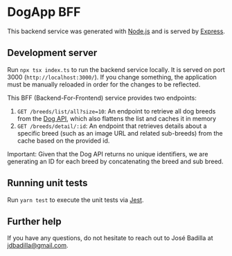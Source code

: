 # DogApp BFF

This backend service was generated with [Node.js](https://nodejs.org/en) and is served by [Express](https://expressjs.com/).

## Development server

Run `npx tsx index.ts` to run the backend service locally. It is served on port 3000 (`http://localhost:3000/`). If you change something, the application must be manually reloaded in order for the changes to be reflected.

This BFF (Backend-For-Frontend) service provides two endpoints:

1. `GET /breeds/list/all?size=10`: An endpoint to retrieve all dog breeds from the [Dog API](https://dog.ceo/dog-api/documentation/sub-breed), which also flattens the list and caches it in memory
2. `GET /breeds/detail/:id`: An endpoint that retrieves details about a specific breed (such as an image URL and related sub-breeds) from the cache based on the provided id.

Important: Given that the Dog API returns no unique identifiers, we are generating an ID for each breed by concatenating the breed and sub breed.

## Running unit tests

Run `yarn test` to execute the unit tests via [Jest](https://jestjs.io/).

## Further help

If you have any questions, do not hesitate to reach out to José Badilla at jdbadilla@gmail.com.
